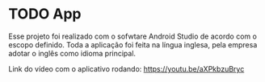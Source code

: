 # TODO App

Esse projeto foi realizado com o sofwtare Android Studio de acordo com o escopo definido. Toda a aplicação foi feita na língua inglesa, pela empresa adotar o inglês como idioma principal.

Link do vídeo com o aplicativo rodando:
https://youtu.be/aXPkbzuBryc
